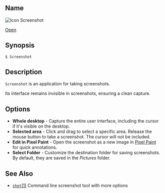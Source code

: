 ## Name

![Icon](/res/icons/16x16/app-screenshot.png) Screenshot

[Open](file:///bin/Screenshot)

## Synopsis

```**sh
$ Screenshot
```

## Description

`Screenshot` is an application for taking screenshots.

Its interface remains invisible in screenshots, ensuring a clean capture.

## Options

-   **Whole desktop** - Capture the entire user interface, including the cursor if it's visible on the desktop.
-   **Selected area** - Click and drag to select a specific area. Release the mouse button to take a screenshot. The cursor will not be included.
-   **Edit in Pixel Paint** - Open the screenshot as a new image in [Pixel Paint](help://man/1/Applications/PixelPaint) for quick annotations.
-   **Select Folder** - Customize the destination folder for saving screenshots. By default, they are saved in the _Pictures_ folder.

## See Also

-   [`shot`(1)](help://man/1/shot) Command line screenshot tool with more options
